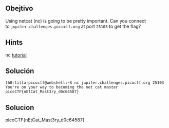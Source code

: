 ## Obejtivo
Using netcat (nc) is going to be pretty important. Can you connect to `jupiter.challenges.picoctf.org` at port `25103` to get the flag?

## Hints
nc [tutorial](https://linux.die.net/man/1/nc)

## Solución
```
th0rtilla-picoctf@webshell:~$ nc jupiter.challenges.picoctf.org 25103
You're on your way to becoming the net cat master
picoCTF{nEtCat_Mast3ry_d0c64587}
```
## Solucion
picoCTF{nEtCat_Mast3ry_d0c64587}